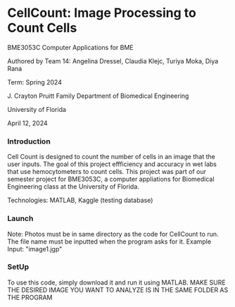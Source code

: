 # CellCount: Image Processing to Count Cells

BME3053C Computer Applications for BME

Authored by Team 14:  Angelina Dressel, Claudia Klejc, Turiya Moka, Diya Rana

Term: Spring 2024

J. Crayton Pruitt Family Department of Biomedical Engineering

University of Florida

April 12, 2024

### Introduction

Cell Count is designed to count the number of cells in an image that the user inputs.
The goal of this project effficiency and accuracy in wet labs that use hemocytometers to count cells. This project was part of our semester project for BME3053C, a computer appliations for Biomedical Engineering class at the University of Florida.

Technologies: MATLAB, Kaggle (testing database)

### Launch
Note: Photos must be in same directory as the code for CellCount to run. The file name must be inputted when the program asks for it.
Example Input: "image1.jgp"

### SetUp
To use this code, simply download it and run it using MATLAB. MAKE SURE THE DESIRED IMAGE YOU WANT TO ANALYZE IS IN THE SAME FOLDER AS THE PROGRAM
